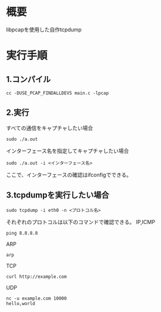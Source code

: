 # 概要
libpcapを使用した自作tcpdump
# 実行手順
## 1.コンパイル
```
cc -DUSE_PCAP_FINDALLDEVS main.c -lpcap
```
## 2.実行
すべての通信をキャプチャしたい場合
```
sudo ./a.out 
```
インターフェース名を指定してキャプチャしたい場合
```
sudo ./a.out -i <インターフェース名>
```
ここで、インターフェースの確認はifconfigでできる。

## 3.tcpdumpを実行したい場合
```
sudo tcpdump -i eth0 -n <プロトコル名>
```
それぞれのプロトコルは以下のコマンドで確認できる。
IP,ICMP
```
ping 8.8.8.8
```
ARP
```
arp
```
TCP
```
curl http://example.com
```
UDP
```
nc -u example.com 10000
hello,world
```